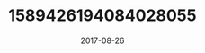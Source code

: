 ---
title: "1589426194084028055"
image: "2017-08-26 06.53.09 1589426194084028055_46248401"
date: "2017-08-26"
type: "photo"
---